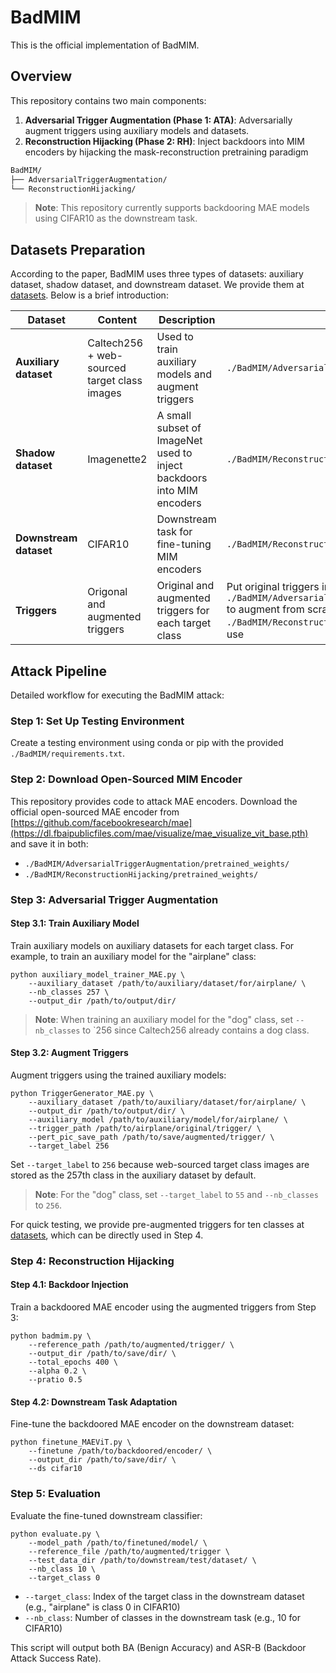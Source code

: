 # BadMIM
This is the official implementation of BadMIM.

## Overview
This repository contains two main components:

1. **Adversarial Trigger Augmentation (Phase 1: ATA)**: Adversarially augment triggers using auxiliary models and datasets.
2. **Reconstruction Hijacking (Phase 2: RH)**: Inject backdoors into MIM encoders by hijacking the mask-reconstruction pretraining paradigm

```bash
BadMIM/
├── AdversarialTriggerAugmentation/
└── ReconstructionHijacking/
```

> **Note**: This repository currently supports backdooring MAE models using CIFAR10 as the downstream task.

## Datasets Preparation
According to the paper, BadMIM uses three types of datasets: auxiliary dataset, shadow dataset, and downstream dataset. We provide them at [datasets](https://figshare.com/s/e7e7e89d8565bf030a1d). Below is a brief introduction:

| Dataset | Content | Description | Location |
|---------|---------|-------------|---------|
| **Auxiliary dataset** | Caltech256 + web-sourced target class images | Used to train auxiliary models and augment triggers | `./BadMIM/AdversarialTriggerAugmentation/data/` |
| **Shadow dataset** | Imagenette2 | A small subset of ImageNet used to inject backdoors into MIM encoders | `./BadMIM/ReconstructionHijacking/data/` |
| **Downstream dataset** | CIFAR10 | Downstream task for fine-tuning MIM encoders | `./BadMIM/ReconstructionHijacking/data/` |
| **Triggers** | Origonal and augmented triggers | Original and augmented triggers for each target class | Put original triggers in `./BadMIM/AdversarialTriggerAugmentation/data/triggers/` to augment from scratch; put augmented triggers in `./BadMIM/ReconstructionHijacking/triggers/` for direct use |

## Attack Pipeline
Detailed workflow for executing the BadMIM attack:

### Step 1: Set Up Testing Environment
Create a testing environment using conda or pip with the provided `./BadMIM/requirements.txt`.

### Step 2: Download Open-Sourced MIM Encoder
This repository provides code to attack MAE encoders. Download the official open-sourced MAE encoder from [https://github.com/facebookresearch/mae](https://dl.fbaipublicfiles.com/mae/visualize/mae_visualize_vit_base.pth) and save it in both:

- `./BadMIM/AdversarialTriggerAugmentation/pretrained_weights/`
- `./BadMIM/ReconstructionHijacking/pretrained_weights/`

### Step 3: Adversarial Trigger Augmentation
#### Step 3.1: Train Auxiliary Model
Train auxiliary models on auxiliary datasets for each target class. For example, to train an auxiliary model for the "airplane" class:
```
python auxiliary_model_trainer_MAE.py \
    --auxiliary_dataset /path/to/auxiliary/dataset/for/airplane/ \
    --nb_classes 257 \
    --output_dir /path/to/output/dir/
```

> **Note**: When training an auxiliary model for the "dog" class, set `--nb_classes` to `256 since Caltech256 already contains a dog class.

#### Step 3.2: Augment Triggers
Augment triggers using the trained auxiliary models:
```
python TriggerGenerator_MAE.py \
    --auxiliary_dataset /path/to/auxiliary/dataset/for/airplane/ \
    --output_dir /path/to/output/dir/ \
    --auxiliary_model /path/to/auxiliary/model/for/airplane/ \
    --trigger_path /path/to/airplane/original/trigger/ \
    --pert_pic_save_path /path/to/save/augmented/trigger/ \
    --target_label 256
```

Set `--target_label` to `256` because web-sourced target class images are stored as the 257th class in the auxiliary dataset by default.

> **Note**: For the "dog" class, set `--target_label` to `55` and `--nb_classes` to `256`.

For quick testing, we provide pre-augmented triggers for ten classes at [datasets](https://figshare.com/s/e7e7e89d8565bf030a1d), which can be directly used in Step 4.

### Step 4: Reconstruction Hijacking
#### Step 4.1: Backdoor Injection
Train a backdoored MAE encoder using the augmented triggers from Step 3:
```
python badmim.py \
    --reference_path /path/to/augmented/trigger/ \
    --output_dir /path/to/save/dir/ \
    --total_epochs 400 \
    --alpha 0.2 \
    --pratio 0.5
```

#### Step 4.2: Downstream Task Adaptation
Fine-tune the backdoored MAE encoder on the downstream dataset:
```
python finetune_MAEViT.py \
    --finetune /path/to/backdoored/encoder/ \
    --output_dir /path/to/save/dir/ \
    --ds cifar10
```

### Step 5: Evaluation
Evaluate the fine-tuned downstream classifier:
```
python evaluate.py \
    --model_path /path/to/finetuned/model/ \
    --reference_file /path/to/augmented/trigger \
    --test_data_dir /path/to/downstream/test/dataset/ \
    --nb_class 10 \
    --target_class 0
```

- `--target_class`: Index of the target class in the downstream dataset (e.g., "airplane" is class 0 in CIFAR10)
- `--nb_class`: Number of classes in the downstream task (e.g., 10 for CIFAR10)

This script will output both BA (Benign Accuracy) and ASR-B (Backdoor Attack Success Rate).
